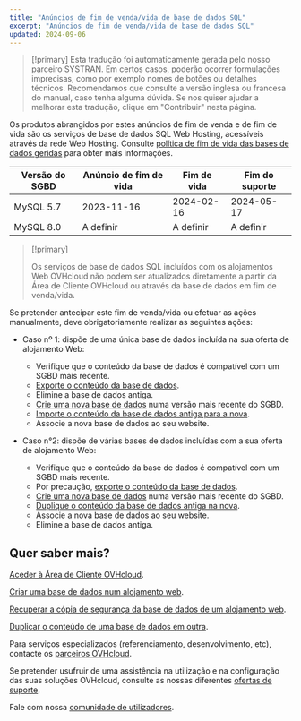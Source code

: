 ```yaml
---
title: "Anúncios de fim de venda/vida de base de dados SQL"
excerpt: "Anúncios de fim de venda/vida de base de dados SQL"
updated: 2024-09-06
---
```


> [!primary]
> Esta tradução foi automaticamente gerada pelo nosso parceiro SYSTRAN. Em certos casos, poderão ocorrer formulações imprecisas, como por exemplo nomes de botões ou detalhes técnicos. Recomendamos que consulte a versão inglesa ou francesa do manual, caso tenha alguma dúvida. Se nos quiser ajudar a melhorar esta tradução, clique em "Contribuir" nesta página.
>

Os produtos abrangidos por estes anúncios de fim de venda e de fim de vida são os serviços de base de dados SQL Web Hosting, acessíveis através da rede Web Hosting. Consulte [política de fim de vida das bases de dados geridas](/pages/web_cloud/web_cloud_databases/eol-policy) para obter mais informações.

|Versão do SGBD|Anúncio de fim de vida|Fim de vida|Fim do suporte|
|---|---|---|---|
|MySQL 5.7|2023-11-16|2024-02-16|2024-05-17|
|MySQL 8.0|A definir|A definir|A definir|

> [!primary]
>
> Os serviços de base de dados SQL incluídos com os alojamentos Web OVHcloud não podem ser atualizados diretamente a partir da Área de Cliente OVHcloud ou através da base de dados em fim de venda/vida.
>

Se pretender antecipar este fim de venda/vida ou efetuar as ações manualmente, deve obrigatoriamente realizar as seguintes ações:

- Caso nº 1: dispõe de uma única base de dados incluída na sua oferta de alojamento Web:
    - Verifique que o conteúdo da base de dados é compatível com um SGBD mais recente.
    - [Exporte o conteúdo da base de dados](/pages/web_cloud/web_hosting/sql_database_export).
    - Elimine a base de dados antiga.
    - [Crie uma nova base de dados](/pages/web_cloud/web_hosting/sql_create_database) numa versão mais recente do SGBD.
    - [Importe o conteúdo da base de dados antiga para a nova](/pages/web_cloud/web_hosting/sql_importing_mysql_database).
    - Associe a nova base de dados ao seu website.

- Caso n°2: dispõe de várias bases de dados incluídas com a sua oferta de alojamento Web:
    - Verifique que o conteúdo da base de dados é compatível com um SGBD mais recente.
    - Por precaução, [exporte o conteúdo da base de dados](/pages/web_cloud/web_hosting/sql_database_export).
    - [Crie uma nova base de dados](/pages/web_cloud/web_hosting/sql_create_database) numa versão mais recente do SGBD.
    - [Duplique o conteúdo da base de dados antiga na nova](/pages/web_cloud/web_hosting/copy_database).
    - Associe a nova base de dados ao seu website.
    - Elimine a base de dados antiga.

## Quer saber mais?

[Aceder à Área de Cliente OVHcloud](/pages/account_and_service_management/account_information/ovhcloud-account-login).

[Criar uma base de dados num alojamento web](/pages/web_cloud/web_hosting/sql_create_database).

[Recuperar a cópia de segurança da base de dados de um alojamento web](/pages/web_cloud/web_hosting/sql_database_export).

[Duplicar o conteúdo de uma base de dados em outra](/pages/web_cloud/web_hosting/copy_database).

Para serviços especializados (referenciamento, desenvolvimento, etc), contacte os [parceiros OVHcloud](/links/partner).

Se pretender usufruir de uma assistência na utilização e na configuração das suas soluções OVHcloud, consulte as nossas diferentes [ofertas de suporte](/links/support).

Fale com nossa [comunidade de utilizadores](/links/community).